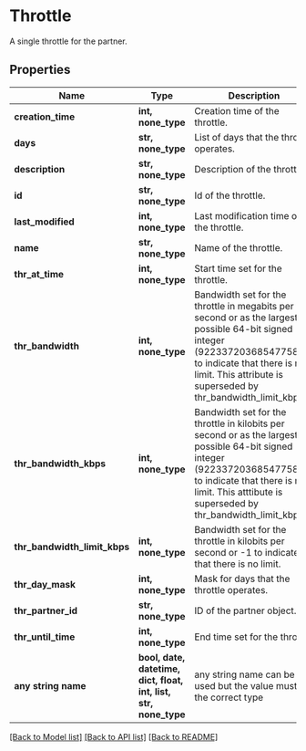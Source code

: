 # Throttle

A single throttle for the partner.

## Properties
Name | Type | Description | Notes
------------ | ------------- | ------------- | -------------
**creation_time** | **int, none_type** | Creation time of the throttle. | [optional] 
**days** | **str, none_type** | List of days that the throttle operates. | [optional] 
**description** | **str, none_type** | Description of the throttle. | [optional] 
**id** | **str, none_type** | Id of the throttle. | [optional] 
**last_modified** | **int, none_type** | Last modification time of the throttle. | [optional] 
**name** | **str, none_type** | Name of the throttle. | [optional] 
**thr_at_time** | **int, none_type** | Start time set for the throttle. | [optional] 
**thr_bandwidth** | **int, none_type** | Bandwidth set for the throttle in megabits per second or as the largest possible 64-bit signed integer (9223372036854775807) to indicate that there is no limit. This attribute is superseded by thr_bandwidth_limit_kbps. | [optional] 
**thr_bandwidth_kbps** | **int, none_type** | Bandwidth set for the throttle in kilobits per second or as the largest possible 64-bit signed integer (9223372036854775807) to indicate that there is no limit. This atttibute is superseded by thr_bandwidth_limit_kbps. | [optional] 
**thr_bandwidth_limit_kbps** | **int, none_type** | Bandwidth set for the throttle in kilobits per second or -1 to indicate that there is no limit. | [optional] 
**thr_day_mask** | **int, none_type** | Mask for days that the throttle operates. | [optional] 
**thr_partner_id** | **str, none_type** | ID of the partner object. | [optional] 
**thr_until_time** | **int, none_type** | End time set for the throttle. | [optional] 
**any string name** | **bool, date, datetime, dict, float, int, list, str, none_type** | any string name can be used but the value must be the correct type | [optional]

[[Back to Model list]](../README.md#documentation-for-models) [[Back to API list]](../README.md#documentation-for-api-endpoints) [[Back to README]](../README.md)


